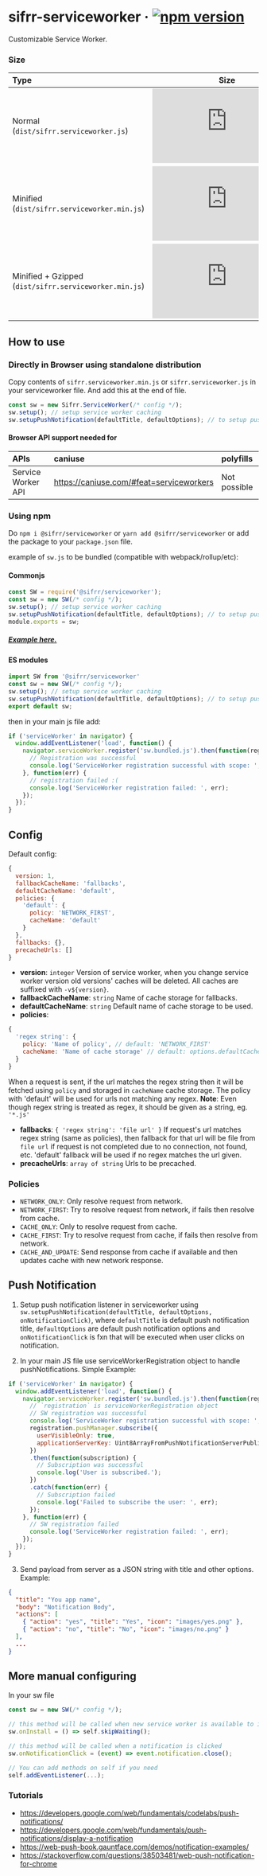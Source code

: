 # sifrr-serviceworker · [![npm version](https://img.shields.io/npm/v/@sifrr/serviceworker.svg)](https://www.npmjs.com/package/@sifrr/serviceworker)

Customizable Service Worker.

### Size

| Type                                                   |                                                                                                                                          Size                                                                                                                                          |
| :----------------------------------------------------- | :------------------------------------------------------------------------------------------------------------------------------------------------------------------------------------------------------------------------------------------------------------------------------------: |
| Normal (`dist/sifrr.serviceworker.js`)                 |                    [![Normal](https://img.badgesize.io/sifrr/sifrr/master/packages/browser/sifrr-serviceworker/dist/sifrr.serviceworker.js?maxAge=600)](https://github.com/sifrr/sifrr/blob/master/packages/browser/sifrr-serviceworker/dist/sifrr.serviceworker.js)                   |
| Minified (`dist/sifrr.serviceworker.min.js`)           |               [![Minified](https://img.badgesize.io/sifrr/sifrr/master/packages/browser/sifrr-serviceworker/dist/sifrr.serviceworker.min.js?maxAge=600)](https://github.com/sifrr/sifrr/blob/master/packages/browser/sifrr-serviceworker/dist/sifrr.serviceworker.min.js)              |
| Minified + Gzipped (`dist/sifrr.serviceworker.min.js`) | [![Minified + Gzipped](https://img.badgesize.io/sifrr/sifrr/master/packages/browser/sifrr-serviceworker/dist/sifrr.serviceworker.min.js?compression=gzip&maxAge=600)](https://github.com/sifrr/sifrr/blob/master/packages/browser/sifrr-serviceworker/dist/sifrr.serviceworker.min.js) |

## How to use

### Directly in Browser using standalone distribution

Copy contents of `sifrr.serviceworker.min.js` or `sifrr.serviceworker.js` in your serviceworker file.
And add this at the end of file.

```js
const sw = new Sifrr.ServiceWorker(/* config */);
sw.setup(); // setup service worker caching
sw.setupPushNotification(defaultTitle, defaultOptions); // to setup push event listener
```

#### Browser API support needed for

| APIs               | caniuse                                    | polyfills    |
| :----------------- | :----------------------------------------- | :----------- |
| Service Worker API | <https://caniuse.com/#feat=serviceworkers> | Not possible |

### Using npm

Do `npm i @sifrr/serviceworker` or `yarn add @sifrr/serviceworker` or add the package to your `package.json` file.

example of `sw.js` to be bundled (compatible with webpack/rollup/etc):

#### Commonjs

```js
const SW = require('@sifrr/serviceworker');
const sw = new SW(/* config */);
sw.setup(); // setup service worker caching
sw.setupPushNotification(defaultTitle, defaultOptions); // to setup push event listener
module.exports = sw;
```

##### [Example here.](./test/public/sw.js)

#### ES modules

```js
import SW from '@sifrr/serviceworker'
const sw = new SW(/* config */);
sw.setup(); // setup service worker caching
sw.setupPushNotification(defaultTitle, defaultOptions); // to setup push event listener
export default sw;
```

then in your main js file add:

```js
if ('serviceWorker' in navigator) {
  window.addEventListener('load', function() {
    navigator.serviceWorker.register('sw.bundled.js').then(function(registration) {
      // Registration was successful
      console.log('ServiceWorker registration successful with scope: ', registration.scope);
    }, function(err) {
      // registration failed :(
      console.log('ServiceWorker registration failed: ', err);
    });
  });
}
```

## Config

Default config:

```js
{
  version: 1,
  fallbackCacheName: 'fallbacks',
  defaultCacheName: 'default',
  policies: {
    'default': {
      policy: 'NETWORK_FIRST',
      cacheName: 'default'
    }
  },
  fallbacks: {},
  precacheUrls: []
}
```

-   **version**: `integer` Version of service worker, when you change service worker version old versions' caches will be deleted. All caches are suffixed with `-v${version}`.
-   **fallbackCacheName**: `string` Name of cache storage for fallbacks.
-   **defaultCacheName**: `string` Default name of cache storage to be used.
-   **policies**:

```js
{
  'regex string': {
    policy: 'Name of policy', // default: 'NETWORK_FIRST'
    cacheName: 'Name of cache storage' // default: options.defaultCacheName
  }
}
```

When a request is sent, if the url matches the regex string then it will be fetched using `policy` and storaged in `cacheName` cache storage. The policy with 'default' will be used for urls not matching any regex.
**Note**: Even though regex string is treated as regex, it should be given as a string, eg. `'*.js'`

-   **fallbacks**: `{ 'regex string': 'file url' }` If request's url matches regex string (same as policies), then fallback for that url will be file from `file url` if request is not completed due to no connection, not found, etc. 'default' fallback will be used if no regex matches the url given.
-   **precacheUrls**: `array of string` Urls to be precached.

### Policies

-   `NETWORK_ONLY`: Only resolve request from network.
-   `NETWORK_FIRST`: Try to resolve request from network, if fails then resolve from cache.
-   `CACHE_ONLY`: Only to resolve request from cache.
-   `CACHE_FIRST`: Try to resolve request from cache, if fails then resolve from network.
-   `CACHE_AND_UPDATE`: Send response from cache if available and then updates cache with new network response.

## Push Notification

1.  Setup push notification listener in serviceworker using
    `sw.setupPushNotification(defaultTitle, defaultOptions, onNotificationClick)`,
    where `defaultTitle` is default push notification title, `defaultOptions` are default push notification options and `onNotificationClick` is fxn that will be executed when user clicks on notification.

2.  In your main JS file use serviceWorkerRegistration object to handle pushNotifications.
    Simple Example:

```js
if ('serviceWorker' in navigator) {
  window.addEventListener('load', function() {
    navigator.serviceWorker.register('sw.bundled.js').then(function(registration) {
      // `registration` is serviceWorkerRegistration object
      // SW registration was successful
      console.log('ServiceWorker registration successful with scope: ', registration.scope);
      registration.pushManager.subscribe({
        userVisibleOnly: true,
        applicationServerKey: Uint8ArrayFromPushNotificationServerPublicKey
      })
      .then(function(subscription) {
        // Subscription was successful
        console.log('User is subscribed.');
      })
      .catch(function(err) {
        // Subscription failed
        console.log('Failed to subscribe the user: ', err);
      });
    }, function(err) {
      // SW registration failed
      console.log('ServiceWorker registration failed: ', err);
    });
  });
}
```

3.  Send payload from server as a JSON string with title and other options.
    Example:

```json
{
  "title": "You app name",
  "body": "Notification Body",
  "actions": [
    { "action": "yes", "title": "Yes", "icon": "images/yes.png" },
    { "action": "no", "title": "No", "icon": "images/no.png" }
  ],
  ...
}
```

## More manual configuring
In your sw file
```js
const sw = new SW(/* config */);

// this method will be called when new service worker is available to install
sw.onInstall = () => self.skipWaiting();

// this method will be called when a notification is clicked
sw.onNotificationClick = (event) => event.notification.close();

// You can add methods on self if you need
self.addEventListener(...);
```

### Tutorials

-   <https://developers.google.com/web/fundamentals/codelabs/push-notifications/>
-   <https://developers.google.com/web/fundamentals/push-notifications/display-a-notification>
-   <https://web-push-book.gauntface.com/demos/notification-examples/>
-   <https://stackoverflow.com/questions/38503481/web-push-notification-for-chrome>
